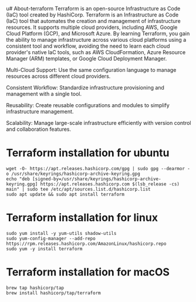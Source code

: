u# About-terraform
Terraform is an open-source Infrastructure as Code (IaC) tool created by HashiCorp. Terraform is an Infrastructure as Code (IaC) tool that automates the creation and management of infrastructure resources. It supports multiple cloud providers, including AWS, Google Cloud Platform (GCP), and Microsoft Azure. By learning Terraform, you gain the ability to manage infrastructure across various cloud platforms using a consistent tool and workflow, avoiding the need to learn each cloud provider's native IaC tools, such as AWS CloudFormation, Azure Resource Manager (ARM) templates, or Google Cloud Deployment Manager.

Multi-Cloud Support: Use the same configuration language to manage resources across different cloud providers.

Consistent Workflow: Standardize infrastructure provisioning and management with a single tool.

Reusability: Create reusable configurations and modules to simplify infrastructure management.

Scalability: Manage large-scale infrastructure efficiently with version control and collaboration features.


# Terraform installation for ubuntu
```
wget -O- https://apt.releases.hashicorp.com/gpg | sudo gpg --dearmor -o /usr/share/keyrings/hashicorp-archive-keyring.gpg
echo "deb [signed-by=/usr/share/keyrings/hashicorp-archive-keyring.gpg] https://apt.releases.hashicorp.com $(lsb_release -cs) main" | sudo tee /etc/apt/sources.list.d/hashicorp.list
sudo apt update && sudo apt install terraform
```
# Terraform installation for linux
```
sudo yum install -y yum-utils shadow-utils
sudo yum-config-manager --add-repo https://rpm.releases.hashicorp.com/AmazonLinux/hashicorp.repo
sudo yum -y install terraform
```
# Terraform installation for macOS
```
brew tap hashicorp/tap
brew install hashicorp/tap/terraform
```
